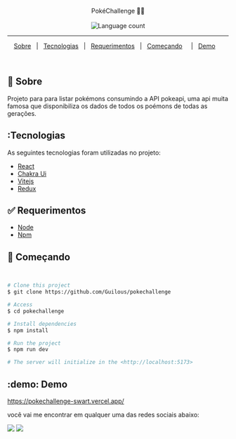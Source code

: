 <p align="center">
  PokéChallenge 📰🚀
  <br>
  <br>

  <img alt="Language count" src="https://img.shields.io/github/repo-size/khalleb/ignews"/>
</p>

---

<p align="center">
  <a href="#dart-sobre">Sobre</a> &#xa0; | &#xa0; 
  <a href="#tecnologias">Tecnologias</a> &#xa0; | &#xa0;
  <a href="#white_check_mark-requerimentos">Requerimentos</a> &#xa0; | &#xa0;
  <a href="#checkered_flag-começando">Começando</a> &#xa0; &#xa0; | &#xa0;
  <a href="#demo">Demo</a> &#xa0; &#xa0;
</p>

<br>

## :dart: Sobre ##

Projeto para para listar pokémons consumindo a API pokeapi, uma api muita famosa que disponibiliza os dados de todos os poémons de todas as gerações.


## :Tecnologias ##

As seguintes tecnologias foram utilizadas no projeto:

- [React](https://react.dev/)
- [Chakra Ui](https://chakra-ui.com/)
- [Vitejs](https://vitejs.dev/)
- [Redux](https://redux.js.org/)

## :white_check_mark: Requerimentos ##

- [Node](https://nodejs.org/en/)
- [Npm](https://www.npmjs.com/)

## :checkered_flag: Começando ##

```bash


# Clone this project
$ git clone https://github.com/Guilous/pokechallenge

# Access
$ cd pokechallenge

# Install dependencies
$ npm install

# Run the project
$ npm run dev

# The server will initialize in the <http://localhost:5173>
```
## :demo: Demo ##

<a href="https://pokechallenge-swart.vercel.app/">https://pokechallenge-swart.vercel.app/</a>

você vai me encontrar em qualquer uma das redes sociais abaixo:

<a href = "mailto: guilhermesilva@acad.ifma.edu.br"><img src="https://img.shields.io/badge/-Gmail-%23EA4335?style=for-the-badge&logo=gmail&logoColor=white" target="_blank" margin-right="10px"></a>
<a href="https://www.linkedin.com/in/guilherme-louren%C3%A7o-da-silva-869445212/" target="_blank"><img src="https://img.shields.io/badge/-LinkedIn-%230077B5?style=for-the-badge&logo=linkedin&logoColor=white" target="_blank"></a>

